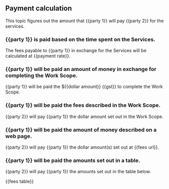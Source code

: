 ## Payment calculation

This topic figures out the amount that {{party 1}} will pay {{party 2}} for the services.

### {{party 1}} is paid based on the time spent on the Services.

The fees payable to {{party 1}} in exchange for the Services will be calculated at {{payment rate}}.

### {{party 1}} will be paid an amount of money in exchange for completing the Work Scope.

{{party 1}} will be paid the ${{dollar amount}} {{gst}} to complete the Work Scope.

### {{party 1}} will be paid the fees described in the Work Scope.

{{party 2}} will pay {{party 1}} the dollar amount set out in the Work Scope.

### {{party 1}} will be paid the amount of money described on a web page.

{{party 2}} will pay {{party 1}} the dollar amount(s) set out at {{fees url}}.

### {{party 1}} will be paid the amounts set out in a table.

{{party 2}} will pay {{party 1}} the amounts set out in the table below.

{{fees table}}
